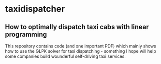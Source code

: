 # taxidispatcher
## How to optimally dispatch taxi cabs with linear programming

This repository contains code (and one important PDF) which mainly shows how to use the GLPK solver for taxi dispatching - something I hope will help some companies build wounderful self-driving taxi services. 
